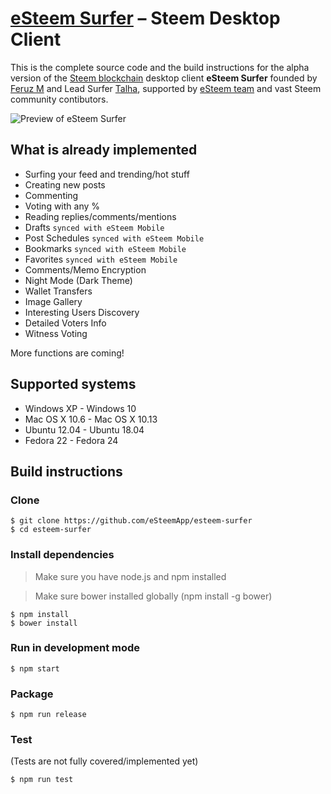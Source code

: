 # [eSteem Surfer][esteem_desktop] – Steem Desktop Client

This is the complete source code and the build instructions for the alpha version of the [Steem blockchain](https://steem.io/) desktop client **eSteem Surfer** founded by [Feruz M](https://steemit.com/@good-karma) and Lead Surfer [Talha](https://steemit.com/@talhasch), supported by [eSteem team](https://steemit.com/@esteemapp) and vast Steem community contibutors.

![Preview of eSteem Surfer](https://cdn.steemitimages.com/DQmeZgTQCrsBVxk7DzCEUpXujzsx142obVPfXw2jW2kkKcW/shot.png)

## What is already implemented

* Surfing your feed and trending/hot stuff
* Creating new posts
* Commenting
* Voting with any %
* Reading replies/comments/mentions
* Drafts `synced with eSteem Mobile`
* Post Schedules `synced with eSteem Mobile`
* Bookmarks `synced with eSteem Mobile`
* Favorites `synced with eSteem Mobile`
* Comments/Memo Encryption
* Night Mode (Dark Theme)
* Wallet Transfers
* Image Gallery
* Interesting Users Discovery
* Detailed Voters Info
* Witness Voting

More functions are coming!

## Supported systems

* Windows XP - Windows 10
* Mac OS X 10.6 - Mac OS X 10.13
* Ubuntu 12.04 - Ubuntu 18.04
* Fedora 22 - Fedora 24

## Build instructions

### Clone

```
$ git clone https://github.com/eSteemApp/esteem-surfer
$ cd esteem-surfer
```

### Install dependencies

> Make sure you have node.js and npm installed

> Make sure bower installed globally (npm install -g bower)

```
$ npm install
$ bower install
```

### Run in development mode

```
$ npm start
```

### Package

```
$ npm run release
```

### Test

(Tests are not fully covered/implemented yet)

```
$ npm run test
```

[//]: # (LINKS)
[esteem_desktop]: https://esteem.app
